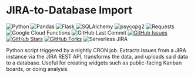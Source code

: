 # JIRA-to-Database Import

![Python](https://img.shields.io/badge/Python-3.7.2-blue.svg?logo=python&longCache=true&logoColor=white&colorB=23a8e2&style=flat-square&colorA=36363e)
![Pandas](https://img.shields.io/badge/Pandas-0.23.0-blue.svg?logo=python&longCache=true&logoColor=white&colorB=23a8e2&style=flat-square&colorA=36363e)
![Flask](https://img.shields.io/badge/Flask-1.0.2-blue.svg?longCache=true&logo=flask&style=flat-square&logoColor=white&colorB=23a8e2&colorA=36363e)
![SQLAlchemy](https://img.shields.io/badge/SQLAlchemy-1.3.1-red.svg?longCache=true&style=flat-square&logo=scala&logoColor=white&colorA=36363e)
![psycopg2](https://img.shields.io/badge/psycopg2-2.7.7-red.svg?longCache=true&logo=delicious&longCache=true&style=flat-square&logoColor=white&colorA=36363e)
![Requests](https://img.shields.io/badge/Requests-2.21.0-red.svg?longCache=true&logo=delicious&longCache=true&style=flat-square&logoColor=white&colorA=36363e)
![Google Cloud Functions](https://img.shields.io/badge/Google--Cloud--Functions-v93-blue.svg?longCache=true&logo=google&longCache=true&style=flat-square&logoColor=white&colorB=23a8e2&colorA=36363e)
![GitHub Last Commit](https://img.shields.io/github/last-commit/google/skia.svg?style=flat-square&colorA=36363e)
[![GitHub Issues](https://img.shields.io/github/issues/toddbirchard/jira-database-etl.svg?style=flat-square&colorA=36363e)](https://github.com/toddbirchard/jira-database-etl/issues)
[![GitHub Stars](https://img.shields.io/github/stars/toddbirchard/jira-database-etl.svg?style=flat-square&colorB=e3bb18&colorA=36363e)](https://github.com/toddbirchard/jira-database-etl/stargazers)
[![GitHub Forks](https://img.shields.io/github/forks/toddbirchard/jira-database-etl.svg?style=flat-square&colorA=36363e)](https://github.com/toddbirchard/sjira-database-etl/network)
![Serverless JIRA](https://github.com/toddbirchard/jira-database-etl/blob/master/assets/jira-database-etl.jpg)

Python script triggered by a nightly CRON job. Extracts issues from a JIRA instance via the JIRA REST API, transforms the data, and uploads said data to a database. Useful for creating widgets such as public-facing Kanban boards, or doing analysis.
